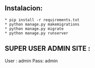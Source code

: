 ## Instalacion:
    * pip install -r requirements.txt
    * python manage.py makemigrations
    * python manage.py migrate
    * python manage.py runserver


## SUPER USER ADMIN SITE : 
User : admin
Pass: admin
